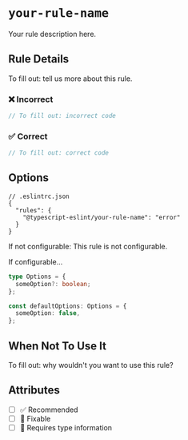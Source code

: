 # `your-rule-name`

Your rule description here.

## Rule Details

To fill out: tell us more about this rule.

<!--tabs-->

### ❌ Incorrect

```ts
// To fill out: incorrect code
```

### ✅ Correct

```ts
// To fill out: correct code
```

## Options

```jsonc
// .eslintrc.json
{
  "rules": {
    "@typescript-eslint/your-rule-name": "error"
  }
}
```

If not configurable: This rule is not configurable.

If configurable...

```ts
type Options = {
  someOption?: boolean;
};

const defaultOptions: Options = {
  someOption: false,
};
```

## When Not To Use It

To fill out: why wouldn't you want to use this rule?

## Attributes

- [ ] ✅ Recommended
- [ ] 🔧 Fixable
- [ ] 💭 Requires type information

